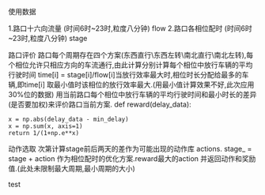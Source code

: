 使用数据

1.路口十六向流量 (时间6时~23时,粒度八分钟) flow
2.路口各相位配时 (时间6时~23时,粒度八分钟) stage


路口评价
路口每个周期存在四个方案(东西直行\东西左转\南北直行\南北左转),每个相位允许只相应方向的车流通行,由此计算分别计算每个相位中放行车辆的平均行驶时间 
time[i] = stage[i]/flow[i]当放行效率最大时,相位时长分配给最多的车辆,即time[i] 取最小值时该相位的放行效率最大.(用最小值计算效果不好,此次应用30%位的数据)
用当前路口每个相位中放行车辆的平均行驶时间和最小时长的差异(是否要加权)来评价路口当前方案.
def reward(delay_data):

    x = np.abs(delay_data - min_delay)
    x = np.sum(x, axis=1)
    return 1/(1+np.e**x)


动作选取
次第计算stage前后两天的差作为可能出现的动作库 actions. stage_ = stage + action 作为相位配时的优化方案.reward最大的action 并返回动作和奖励值.(此处未限制最大周期,最小周期的大小)

test